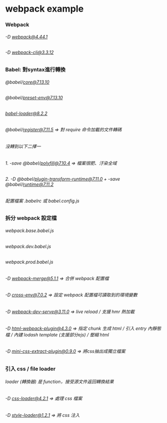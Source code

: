 # webpack example

### Webpack
###### -D webpack@4.44.1
###### -D webpack-cli@3.3.12

### Babel: 對syntax進行轉換
###### @babel/core@7.13.10
###### @babel/preset-env@7.13.10
###### babel-loader@8.2.2
###### @babel/register@7.11.5 => 對 require 命令加載的文件轉碼
###### 
###### 沒轉到以下二擇一
###### 1. -save @babel/polyfill@7.10.4 => 檔案很肥、汙染全域
###### 2. -D @babel/plugin-transform-runtime@7.11.0 + -save @babel/runtime@7.11.2

###### 配置檔案 .babelrc 或 babel.config.js

### 拆分 webpack 設定檔
###### webpack.base.babel.js
###### webpack.dev.babel.js
###### webpack.prod.babel.js

###### -D webpack-merge@5.1.1 => 合併 webpack 配置檔
###### -D cross-env@7.0.2 => 設定 webpack 配置檔可讀取到的環境變數
###### -D webpack-dev-serve@3.11.0 => live reload / 支援 hmr 熱加載
###### -D html-webpack-plugin@4.3.0 => 指定 chunk 生成 html / 引入 entry 內靜態檔 / 內建 lodash template (支援部分ejs) / 壓縮 html
###### -D mini-css-extract-plugin@0.9.0 => 將css抽出成獨立檔案

### 引入 css / file loader
###### loader (轉換器) 是 function，接受源文件返回轉換結果
###### -D css-loader@4.2.1 => 處理 css 檔案
###### -D style-loader@1.2.1 => 將 css 注入 <style> 標籤
###### -D sass@1.26.10
###### -D sass-loader@10.0.2
###### -D postcss@7.0.32 => 要配置 postcss.config.js
###### -D postcss-loader@3.0.0
###### -D postcss-preset-env@6.7.0
###### -D autoprefixer@9.8.6 => 自動加上前綴詞
###### -D url-loader@4.1.0
###### -D resolve-url-loader@3.1.1
###### -D file-loader@6.0.0

### 其他
###### -D clean-webpack-plugin@3.0.0 => 產出檔案前刪除檔案
###### -D copy-webpack-plugin@6.0.3 => 搬移檔案
###### -D terser-webpack-plugin@4.0.0 => js 壓縮，webpack 有預設，若配置其他 optimization 選項就要手動配置
###### -D optimize-css-assets-webpack-plugin@5.0.3 => css 壓縮，需配置 optimization 選項
###### splitChunksPlugin => webpack4 預設

### hbs 模板
###### handlebars@4.7.6
###### -D handlebars-loader@1.7.1

### vue
###### --save vue@2.6.11
###### -D vue-template-compiler@2.6.11 => 和 vue 版本需一致
###### -D vue-loader@15.9.1
###### --save vue-router@3.5.1
###### --save vuex@3.4.0


